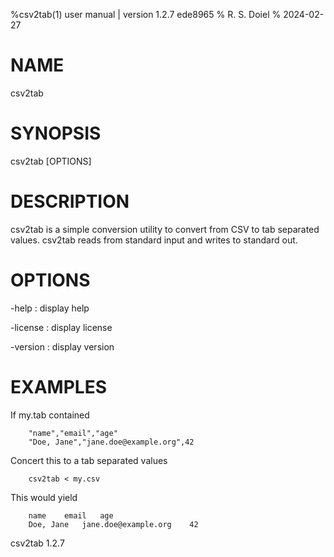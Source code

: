 %csv2tab(1) user manual | version 1.2.7 ede8965
% R. S. Doiel
% 2024-02-27

# NAME

csv2tab 

# SYNOPSIS

csv2tab [OPTIONS]

# DESCRIPTION

csv2tab is a simple conversion utility to convert from CSV to tab separated values.
csv2tab reads from standard input and writes to standard out.

# OPTIONS

-help
: display help

-license
: display license

-version
: display version


# EXAMPLES

If my.tab contained

~~~
    "name","email","age"
	"Doe, Jane","jane.doe@example.org",42
~~~

Concert this to a tab separated values

~~~
    csv2tab < my.csv 
~~~

This would yield

~~~
    name	email	age
	Doe, Jane	jane.doe@example.org	42
~~~

csv2tab 1.2.7


